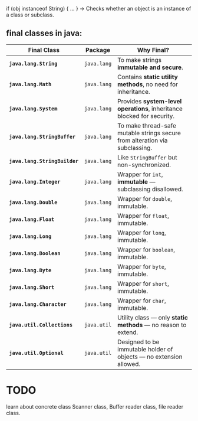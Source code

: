 if (obj instanceof String) { ... } -> Checks whether an object is an instance of a class or subclass.


## final classes in java:
| **Final Class**               | **Package** | **Why Final?**                                                              |
| ----------------------------- | ----------- | --------------------------------------------------------------------------- |
| **`java.lang.String`**        | `java.lang` | To make strings **immutable and secure**.                                   |
| **`java.lang.Math`**          | `java.lang` | Contains **static utility methods**, no need for inheritance.               |
| **`java.lang.System`**        | `java.lang` | Provides **system-level operations**, inheritance blocked for security.     |
| **`java.lang.StringBuffer`**  | `java.lang` | To make thread-safe mutable strings secure from alteration via subclassing. |
| **`java.lang.StringBuilder`** | `java.lang` | Like `StringBuffer` but non-synchronized.                                   |
| **`java.lang.Integer`**       | `java.lang` | Wrapper for `int`, **immutable** — subclassing disallowed.                  |
| **`java.lang.Double`**        | `java.lang` | Wrapper for `double`, immutable.                                            |
| **`java.lang.Float`**         | `java.lang` | Wrapper for `float`, immutable.                                             |
| **`java.lang.Long`**          | `java.lang` | Wrapper for `long`, immutable.                                              |
| **`java.lang.Boolean`**       | `java.lang` | Wrapper for `boolean`, immutable.                                           |
| **`java.lang.Byte`**          | `java.lang` | Wrapper for `byte`, immutable.                                              |
| **`java.lang.Short`**         | `java.lang` | Wrapper for `short`, immutable.                                             |
| **`java.lang.Character`**     | `java.lang` | Wrapper for `char`, immutable.                                              |
| **`java.util.Collections`**   | `java.util` | Utility class — only **static methods** — no reason to extend.              |
| **`java.util.Optional`**      | `java.util` | Designed to be immutable holder of objects — no extension allowed.          |





# TODO
learn about concrete class
Scanner class, Buffer reader class, file reader class.